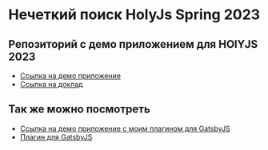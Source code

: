 # Нечеткий поиск HolyJs Spring 2023

## Репозиторий с демо приложением для HOlYJS 2023 

- [Ссылка на демо приложение](https://holyjs-2023.website.yandexcloud.net/)
- [Ссылка на доклад](https://docs.google.com/presentation/d/1eEEu041KdmpoaBrBy5zLnMUsaxUoBObLVzPtIFAON-I/edit?usp=sharing)

## Так же можно посмотреть 
- [Ссылка на демо приложение с моим плагином для GatsbyJS](https://gatsby-5o5.pages.dev/cars)
- [Плагин для GatsbyJS](https://github.com/vora-bei/gatsby-cdn-search-plugin)
